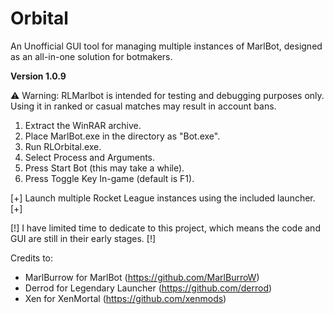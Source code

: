 Orbital
==================

An Unofficial GUI tool for managing multiple instances of MarlBot, designed as an all-in-one solution for botmakers.

**Version 1.0.9**

⚠️ Warning: RLMarlbot is intended for testing and debugging purposes only. Using it in ranked or casual matches may result in account bans.


1. Extract the WinRAR archive.
2. Place MarlBot.exe in the directory as "Bot.exe".
3. Run RLOrbital.exe.
4. Select Process and Arguments.
5. Press Start Bot (this may take a while).
6. Press Toggle Key In-game (default is F1).

[+] Launch multiple Rocket League instances using the included launcher. [+]


[!] I have limited time to dedicate to this project, which means the code and GUI are still in their early stages. [!]

Credits to:
* MarlBurrow for MarlBot (https://github.com/MarlBurroW)
* Derrod for Legendary Launcher (https://github.com/derrod)
* Xen for XenMortal (https://github.com/xenmods)
